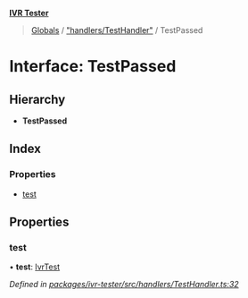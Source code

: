 **[IVR Tester](../README.md)**

> [Globals](../README.md) / ["handlers/TestHandler"](../modules/_handlers_testhandler_.md) / TestPassed

# Interface: TestPassed

## Hierarchy

* **TestPassed**

## Index

### Properties

* [test](_handlers_testhandler_.testpassed.md#test)

## Properties

### test

•  **test**: [IvrTest](_handlers_testhandler_.ivrtest.md)

*Defined in [packages/ivr-tester/src/handlers/TestHandler.ts:32](https://github.com/SketchingDev/ivr-tester/blob/f08915c/packages/ivr-tester/src/handlers/TestHandler.ts#L32)*
